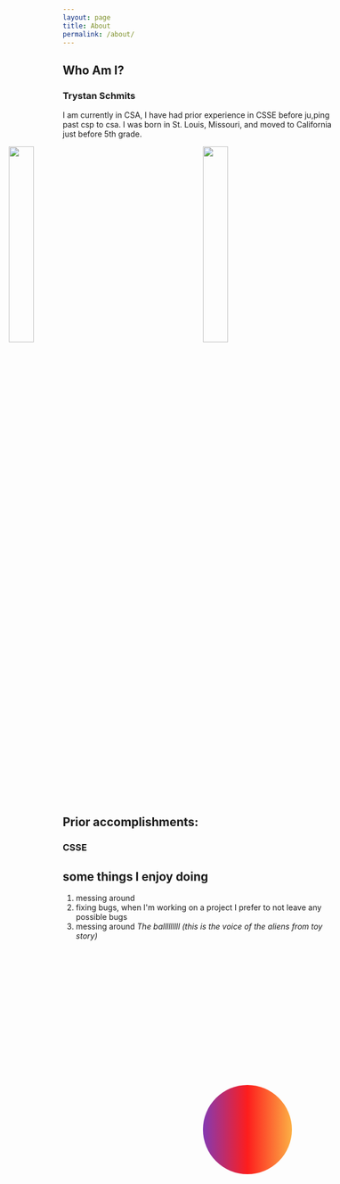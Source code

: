 ```yaml
---
layout: page
title: About
permalink: /about/
---
```

<style>
    img{
        position: relative;
        width: 30%;
        height: auto;
        left: 50%;
        top: auto;
    }
    .imgOffset {
        left: -50%;
        top: auto;
    }
</style>

## Who Am I?
### Trystan Schmits
I am currently in CSA, I have had prior experience in CSSE before ju,ping past csp to csa.
I was born in St. Louis, Missouri, and moved to California just before 5th grade.

<img id="myImage" src="https://upload.wikimedia.org/wikipedia/commons/thumb/0/00/St_Louis_night_expblend_cropped.jpg/1200px-St_Louis_night_expblend_cropped.jpg" />
<img id="myImage2" class="imgOffset" src="https://i.natgeofe.com/n/34265a2f-6c80-4b56-bd5d-f7202c908ffc/balboa-park-san-diego-california01_square.jpg" />

## Prior accomplishments:
### CSSE
<ol id="listToPasteInto">
</ol>
<script>
    var acomplishments = [
        "During Tri1, my group and I created a game with simple lighting and interaction",
        "During Tri2, my main acommplishment was working on multiplayer for the class game",
        "Some other fun items...",
    ];
    var pasteInto = document.getElementById("listToPasteInto"); 
    acomplishments.forEach(string => {
        var li = document.createElement("li");
        li.innerText = string;
        pasteInto.append(li);
    })
    var myImage = document.getElementById("myImage");
    var myImage2 = document.getElementById("myImage2");
    var listOfEffects = ["blur(5px)","grayscale(100%)","invert(100%)","saturate(8)","sepia(100%)","hue-rotate(-90deg)"];
    var effectIndex = 0;
    function onEnter(){
        myImage.style.filter = listOfEffects[effectIndex];
        myImage2.style.filter = listOfEffects[effectIndex];
        effectIndex = (1 + effectIndex) % listOfEffects.length;
    }
    myImage.addEventListener("mouseenter",onEnter);
    myImage2.addEventListener("mouseenter",onEnter);
</script>

## some things I enjoy doing
1. messing around
2. fixing bugs, when I'm working on a project I prefer to not leave any possible bugs
3. messing around *The balllllllll (this is the voice of the aliens from toy story)*

<style>
        .container {
            display: block;
            background: rgb(131,58,180);
            background: linear-gradient(90deg, rgba(131,58,180,1) 0%, rgba(253,29,29,1) 50%, rgba(252,176,69,1) 100%);
            position: fixed;
            top: 50%;
            left: 50%;
            filter: none;
            height: 4%;
            width: auto;
            transition: .25s linear;
            border-radius: 50%;
            z-index: 2;
        }
        .gradient {
            background: rgb(131,58,180);
            background: linear-gradient(90deg, rgba(131,58,180,1) 0%, rgba(253,29,29,1) 50%, rgba(252,176,69,1) 100%);
            -webkit-background-clip: text;
            -webkit-text-fill-color: transparent;
        }
        .gradientB {
            background: rgb(252,176,69);
            background: linear-gradient(90deg, rgba(252,176,69,1) 0%, rgba(253,29,29,1) 50%, rgba(131,58,180,1) 100%);
        }
</style>

<canvas id="display" class="container" height="500px" width="500px"></canvas>

<script src="https://ajax.googleapis.com/ajax/libs/jquery/3.7.1/jquery.min.js"></script>

<script>
    var gravity = 6;

    var positionX = 50; //50 == 50%
    var positionY = 50;

    var velocityX = 0;
    var velocityY = 0;

    var rotation = 0;
    var rotationVelocity = 0;

    var canvas = document.getElementById("display");
    
    function updatePositionToVelocity(){
        velocityY = Math.min(velocityY,10);
        velocityY = Math.max(velocityY,-10);
        velocityX = Math.min(velocityX,5);
        velocityX = Math.max(velocityX,-5);
        // 0,0 is at top left corner and I want it to be bottom left
        positionX = positionX + velocityX;
        positionY = positionY + velocityY; //y is opposite;

        positionX = Math.max(positionX, -40);
        positionY = Math.max(positionY, -40);
    }
    function updateStyle(){
        var deltaX = 50-positionX;
        var deltaY = 50-positionY;

        deltaX = Math.max(deltaX, -40);
        deltaX = Math.min(deltaX, 40) * 25;
        deltaY = Math.max(deltaY, -40);
        deltaY = Math.min(deltaY, 40) * 25;

        if(deltaY == -1000){
            velocityY = Math.min(velocityY,0);
        }
        if(deltaX == -1000){
            velocityX = Math.min(velocityX,0);
        }
        
        // 0,0 is at top left corner and I want it to be bottom left
        var left = deltaX.toString() + "%";
        var top = deltaY.toString() + "%";
        var rot = rotation.toString() + "deg"; // sting
        canvas.style.transform= "translate(" + left + "," + top + ") rotate("+rot+")";
    }

    var fps = 24;
    var active = true;
    var animId;
    var currentFrame = 0;
    function frame() {
            currentFrame = (currentFrame + 1) % fps;
            
            velocityY -= gravity/fps;
            rotationVelocity *= 1-.9/fps;
            if (Math.abs(rotationVelocity) < 3) {
                rotationVelocity = 0;
                velocityX = 0;
            }
            rotation += rotationVelocity;
            updatePositionToVelocity();
            updateStyle();

            // Continue the animation loop
            setTimeout(function () {
                if (active == true) {
                    animId = requestAnimationFrame(frame);
                }
            }, 1000 / fps);
    }
    var directionMult = .5;
    canvas.addEventListener("click",()=>{
        rotationVelocity = Math.random() * 120 * directionMult;
        if(directionMult>=0){directionMult=-.5}else{directionMult =.5};
        velocityX =  -rotationVelocity/12;
        velocityY = 10;
        updatePositionToVelocity();
        updateStyle();

        var selectors = $("p,li,h1,h2,h3,h4").not('.gradient');
        if(selectors.length > 0){
            selectors.eq(Math.floor(Math.random() * selectors.length)).addClass("gradient");
        }
        else {
            selectors = $("*:visible").not('.gradientB').not('.gradient');
            selectors.eq(Math.floor(Math.random() * selectors.length)).addClass("gradientB");
        }
        
    })

    // Start the animation loop
    frame();
    

</script>
